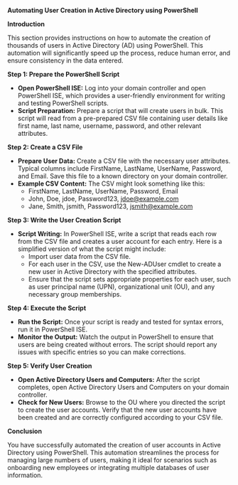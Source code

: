 ﻿**Automating User Creation in Active Directory using PowerShell**

**Introduction**

This section provides instructions on how to automate the creation of thousands of users in Active Directory (AD) using PowerShell. This automation will significantly speed up the process, reduce human error, and ensure consistency in the data entered.

**Step 1: Prepare the PowerShell Script**

- **Open PowerShell ISE:** Log into your domain controller and open PowerShell ISE, which provides a user-friendly environment for writing and testing PowerShell scripts.
- **Script Preparation:** Prepare a script that will create users in bulk. This script will read from a pre-prepared CSV file containing user details like first name, last name, username, password, and other relevant attributes.

**Step 2: Create a CSV File**

- **Prepare User Data:** Create a CSV file with the necessary user attributes. Typical columns include FirstName, LastName, UserName, Password, and Email. Save this file to a known directory on your domain controller.
- **Example CSV Content:** The CSV might look something like this:
  - FirstName, LastName, UserName, Password, Email
  - John, Doe, jdoe, Password123, jdoe@example.com
  - Jane, Smith, jsmith, Password123, jsmith@example.com

**Step 3: Write the User Creation Script**

- **Script Writing:** In PowerShell ISE, write a script that reads each row from the CSV file and creates a user account for each entry. Here is a simplified version of what the script might include:
  - Import user data from the CSV file.
  - For each user in the CSV, use the New-ADUser cmdlet to create a new user in Active Directory with the specified attributes.
  - Ensure that the script sets appropriate properties for each user, such as user principal name (UPN), organizational unit (OU), and any necessary group memberships.

**Step 4: Execute the Script**

- **Run the Script:** Once your script is ready and tested for syntax errors, run it in PowerShell ISE.
- **Monitor the Output:** Watch the output in PowerShell to ensure that users are being created without errors. The script should report any issues with specific entries so you can make corrections.

**Step 5: Verify User Creation**

- **Open Active Directory Users and Computers:** After the script completes, open Active Directory Users and Computers on your domain controller.
- **Check for New Users:** Browse to the OU where you directed the script to create the user accounts. Verify that the new user accounts have been created and are correctly configured according to your CSV file.

**Conclusion**

You have successfully automated the creation of user accounts in Active Directory using PowerShell. This automation streamlines the process for managing large numbers of users, making it ideal for scenarios such as onboarding new employees or integrating multiple databases of user information.

